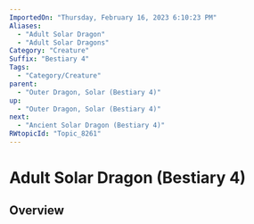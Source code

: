 ```yaml
---
ImportedOn: "Thursday, February 16, 2023 6:10:23 PM"
Aliases:
  - "Adult Solar Dragon"
  - "Adult Solar Dragons"
Category: "Creature"
Suffix: "Bestiary 4"
Tags:
  - "Category/Creature"
parent:
  - "Outer Dragon, Solar (Bestiary 4)"
up:
  - "Outer Dragon, Solar (Bestiary 4)"
next:
  - "Ancient Solar Dragon (Bestiary 4)"
RWtopicId: "Topic_8261"
---
```

# Adult Solar Dragon (Bestiary 4)
## Overview
